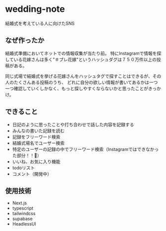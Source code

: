 # wedding-note

結婚式を考えている人に向けたSNS

## なぜ作ったか

結婚式準備においてネットでの情報収集が当たり前。
特にInstagramで情報を探している花嫁さんは多く"＃プレ花嫁"というハッシュダグは７５０万件以上の投稿がある。

同じ式場で結婚式を挙げる花嫁さんをハッシュタグで探すことはできるが、その人のたくさんある投稿のうち、
どれに自分の欲しい情報が書いてあるかは一つ一つ確認していくしかなく、もっと探しやすくならないかと思ったことがきっかけ。

## できること
- 日記のように思ったことや打ち合わせで話した内容を記録する
- みんなの書いた記録を読む
- 記録をフリーワード検索
- 結婚式場名でユーザー検索
- 特定のユーザーの記録の中でフリーワード検索（Instagramではできなかった部分！！👏）
- いいね、お気に入り機能
- todoリスト
- コメント（開発中）

## 使用技術
- Next.js
- typescript
- tailwindcss
- supabase
- HeadlessUI
